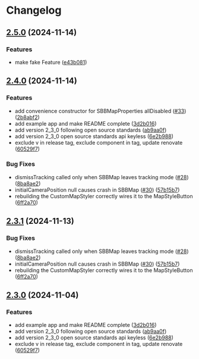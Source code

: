 # Changelog

## [2.5.0](https://github.com/smallTrogdor/journey-maps-client-flutter/compare/2.4.0...2.5.0) (2024-11-14)


### Features

* make fake Feature ([e43b081](https://github.com/smallTrogdor/journey-maps-client-flutter/commit/e43b081af44dec086789264e6e0b383183a5e656))

## [2.4.0](https://github.com/smallTrogdor/journey-maps-client-flutter/compare/v2.3.1...2.4.0) (2024-11-14)


### Features

* add convenience constructor for SBBMapProperties allDisabled ([#33](https://github.com/smallTrogdor/journey-maps-client-flutter/issues/33)) ([2b8abf2](https://github.com/smallTrogdor/journey-maps-client-flutter/commit/2b8abf241a7ee59a8bf82023ec0450bac32c1812))
* add example app and make README complete ([3d2b016](https://github.com/smallTrogdor/journey-maps-client-flutter/commit/3d2b016296dc8e93e2affd4eae5025ae1e6232dd))
* add version 2_3_0 following open source standards ([ab9aa0f](https://github.com/smallTrogdor/journey-maps-client-flutter/commit/ab9aa0fa33291c8d6423f166a481e83e049b47b1))
* add version 2_3_0 open source standards api keyless ([6e2b988](https://github.com/smallTrogdor/journey-maps-client-flutter/commit/6e2b9882d207259104740d936b8779c801bb03a5))
* exclude v in release tag, exclude component in tag, update renovate ([60529f7](https://github.com/smallTrogdor/journey-maps-client-flutter/commit/60529f73ab827ad287c73ad723a0a6d863da986b))


### Bug Fixes

* dismissTracking called only when SBBMap leaves tracking mode ([#28](https://github.com/smallTrogdor/journey-maps-client-flutter/issues/28)) ([8ba8ae2](https://github.com/smallTrogdor/journey-maps-client-flutter/commit/8ba8ae270f0291e0c14e891699481bb1bab23992))
* initialCameraPosition null causes crash in SBBMap ([#30](https://github.com/smallTrogdor/journey-maps-client-flutter/issues/30)) ([57b15b7](https://github.com/smallTrogdor/journey-maps-client-flutter/commit/57b15b782f44908c21a47c830b50192069eaa495))
* rebuilding the CustomMapStyler correctly wires it to the MapStyleButton ([6ff2a70](https://github.com/smallTrogdor/journey-maps-client-flutter/commit/6ff2a70c075a46987cb594bf736d84c8b0250fa5))

## [2.3.1](https://github.com/SchweizerischeBundesbahnen/journey-maps-client-flutter/compare/2.3.0...2.3.1) (2024-11-13)


### Bug Fixes

* dismissTracking called only when SBBMap leaves tracking mode ([#28](https://github.com/SchweizerischeBundesbahnen/journey-maps-client-flutter/issues/28)) ([8ba8ae2](https://github.com/SchweizerischeBundesbahnen/journey-maps-client-flutter/commit/8ba8ae270f0291e0c14e891699481bb1bab23992))
* initialCameraPosition null causes crash in SBBMap ([#30](https://github.com/SchweizerischeBundesbahnen/journey-maps-client-flutter/issues/30)) ([57b15b7](https://github.com/SchweizerischeBundesbahnen/journey-maps-client-flutter/commit/57b15b782f44908c21a47c830b50192069eaa495))
* rebuilding the CustomMapStyler correctly wires it to the MapStyleButton ([6ff2a70](https://github.com/SchweizerischeBundesbahnen/journey-maps-client-flutter/commit/6ff2a70c075a46987cb594bf736d84c8b0250fa5))

## [2.3.0](https://github.com/SchweizerischeBundesbahnen/journey-maps-client-flutter/compare/v2.2.0...2.3.0) (2024-11-04)


### Features

* add example app and make README complete ([3d2b016](https://github.com/SchweizerischeBundesbahnen/journey-maps-client-flutter/commit/3d2b016296dc8e93e2affd4eae5025ae1e6232dd))
* add version 2_3_0 following open source standards ([ab9aa0f](https://github.com/SchweizerischeBundesbahnen/journey-maps-client-flutter/commit/ab9aa0fa33291c8d6423f166a481e83e049b47b1))
* add version 2_3_0 open source standards api keyless ([6e2b988](https://github.com/SchweizerischeBundesbahnen/journey-maps-client-flutter/commit/6e2b9882d207259104740d936b8779c801bb03a5))
* exclude v in release tag, exclude component in tag, update renovate ([60529f7](https://github.com/SchweizerischeBundesbahnen/journey-maps-client-flutter/commit/60529f73ab827ad287c73ad723a0a6d863da986b))
